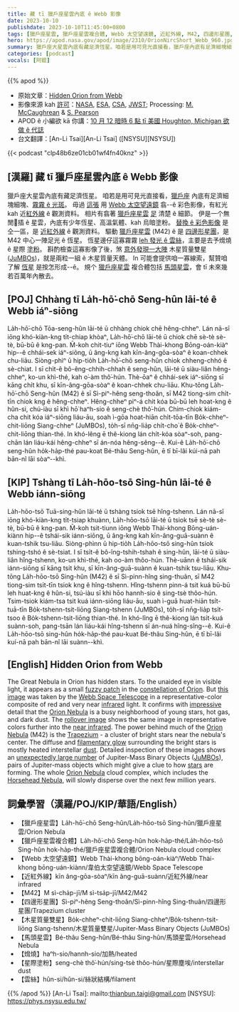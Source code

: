 ```yaml
---
title: 藏 tī 獵戶座星雲內底 ê Webb 影像
date: 2023-10-10
publishdate: 2023-10-10T11:45:00+0800
tags: [獵戶座星雲, 獵戶座星雲複合體, Webb 太空望遠鏡, 近紅外線, M42, 四邊形星團, 木星質量雙星, JuMBOs, 馬頭星雲, 熁燒, 星際塗粉, 雲絲]
hero: https://apod.nasa.gov/apod/image/2310/OrionNircShort_Webb_960.jpg
summary: 獵戶座大星雲內底有藏足濟恆星。咱若是用可見光直接看，獵戶座內底有足濟細塊細塊、霧霧 ê 光斑。
categories: [podcast]
vocals: [阿錕]
---
```


{{% apod %}}

- 原始文章：[Hidden Orion from Webb](https://apod.nasa.gov/apod/ap231010.html)
- 影像來源 kah [許可][License]：[NASA](https://www.nasa.gov/), [ESA](https://www.esa.int), [CSA](https://www.asc-csa.gc.ca/eng/), [JWST](https://webb.nasa.gov/); Processing: [M. McCaughrean](https://newton.ex.ac.uk/staff/MJM/) & [S. Pearson](https://www.cosmos.esa.int/web/space-science-faculty/opportunities/research-fellowships/new-rf-2022)
- APOD ê 小編欲 kā 你講：[10 月 12 暗時 6 點 tī 美國 Houghton, Michigan 欲做 ê 代誌](https://www.facebook.com/events/3492928810970281)
- 台文翻譯：[An-Li Tsai][An-Li Tsai] ([NSYSU][NSYSU])

{{< podcast "clp48b6ze01cb01wf4fn40knz" >}}

## [漢羅] 藏 tī 獵戶座星雲內底 ê Webb 影像
獵戶座大星雲內底有藏足濟恆星。
咱若是用可見光直接看，[獵戶座][constellation of Orion] 內底有足濟細塊細塊、[霧霧 ê 光斑][fuzzy patch]。
毋過 [這張][this image] 用 [Webb 太空望遠鏡][Webb Space Telescope] 翕--ê 彩色影像，有紅光 kah 近[紅外線][infrared] ê 觀測資料。
相片有翕著 [獵戶座星雲][Orion Nebula 1] [足][impressive] 清楚 ê 細節。
伊是一个無閒𩑾插 ê 星雲，內底有少年恆星、高溫氣體、kah 烏暗塗粉。
[替換 ê 彩色影像][rollover image] 是仝一區，是 [近紅外線][near infrared] ê 觀測資料。
驅動 [獵戶座星雲][Orion Nebula 2] (M42) ê 是 [四邊形星團][Trapezium]，是 M42 中心一陣足光 ê 恆星。
恆星邊仔這寡霧霧 [leh 發光 ê 雲絲][filamentary glow]，主要是去予熁燒 ê 星際 [塗粉][dust]。
斟酌檢查這寡影像了後，煞 [意外發現一大陣][unexpectedly large number] 木星質量雙星 ([JuMBOs][JuMBOs])，就是兩粒一組 ê 木星質量天體。
In 可能會提供咱一寡線索，幫贊咱了解 [恆星][stars] 是按怎形成--ê。
規个 [獵戶座星雲][Orion Nebula 3] 複合體包括 [馬頭星雲][Horsehead Nebula]，會 tī 未來幾若百萬年內散去。

## [POJ] Chhàng tī La̍h-hō͘-chō Seng-hûn lāi-té ê Webb iáⁿ-siōng
La̍h-hō͘-chō Tōa-seng-hûn lāi-té ū chhàng chiok chē hêng-chheⁿ.
Lán nā-sī iōng khó-kiàn-kng ti̍t-chiap khòaⁿ, La̍h-hō͘-chō lāi-té ū chiok chē sè-tè sè-tè, bū-bū ê kng-pan.
M̄-koh chit-tiuⁿ iōng Webb Thài-khong Bōng-oán-kiàⁿ hip--ê chhái-sek iáⁿ-siōng, ū âng-kng kah kīn-âng-gōa-sòaⁿ ê koan-chhek chu-liāu.
Siòng-phìⁿ ū hip-tio̍h La̍h-hō͘-chō seng-hûn chiok chheng-chhó ê sè-chiat.
I sī chi̍t-ê bô-êng-chhih-chhah ê seng-hûn, lāi-té ū siàu-liân hêng-chheⁿ, ko-un khì-thé, kah o͘-àm thô͘-hún.
Thè-ōaⁿ ê chhái-sek iáⁿ-siōng sī kāng chi̍t khu, sī kīn-âng-gōa-sòaⁿ ê koan-chhek chu-liāu.
Khu-tōng La̍h-hō͘-chō Seng-hûn (M42) ê sī Sì-piⁿ-hêng seng-thoân, sī M42 tiong-sim chi̍t-tīn chiok kng ê hêng-chheⁿ.
Hêng-chheⁿ piⁿ-á chit kóa bū-bū leh hoat-kng ê hûn-si, chú-iàu sī khì hō͘ haⁿh-sio ê seng-chè thô͘-hún.
Chim-chiok kiám-cha chit kóa iáⁿ-siōng liáu-āu, soah ì-gōa hoat-hiān chi̍t-tōa-tīn Bo̍k-chheⁿ-chit-liōng Siang-chheⁿ (JuMBOs), to̍h-sī nn̄g-lia̍p chi̍t-cho͘ ê Bo̍k-chheⁿ-chit-liōng thian-thé.
In khó-lêng ē thê-kiong lán chi̍t-kóa sòaⁿ-soh, pang-chān lán liáu-kái hêng-chheⁿ sī án-nóa hêng-sêng--ê.
Kui-ê La̍h-hō͘-chō seng-hûn ho̍k-ha̍p-thé pau-koat Bé-thâu Seng-hûn, ē tī bī-lâi kúi-nā pah bān-nî lāi sòaⁿ--khì.

## [KIP] Tshàng tī La̍h-hōo-tsō Sing-hûn lāi-té ê Webb iánn-siōng
La̍h-hōo-tsō Tuā-sing-hûn lāi-té ū tshàng tsiok tsē hîng-tshenn.
Lán nā-sī iōng khó-kiàn-kng ti̍t-tsiap khuànn, La̍h-hōo-tsō lāi-té ū tsiok tsē sè-tè sè-tè, bū-bū ê kng-pan.
M̄-koh tsit-tiunn iōng Webb Thài-khong Bōng-uán-kiànn hip--ê tshái-sik iánn-siōng, ū âng-kng kah kīn-âng-guā-suànn ê kuan-tshik tsu-liāu.
Siòng-phìnn ū hip-tio̍h La̍h-hōo-tsō sing-hûn tsiok tshing-tshó ê sè-tsiat.
I sī tsi̍t-ê bô-îng-tshih-tshah ê sing-hûn, lāi-té ū siàu-liân hîng-tshenn, ko-un khì-thé, kah oo-àm thôo-hún.
Thè-uānn ê tshái-sik iánn-siōng sī kāng tsi̍t khu, sī kīn-âng-guā-suànn ê kuan-tshik tsu-liāu.
Khu-tōng La̍h-hōo-tsō Sing-hûn (M42) ê sī Sì-pinn-hîng sing-thuân, sī M42 tiong-sim tsi̍t-tīn tsiok kng ê hîng-tshenn.
Hîng-tshenn pinn-á tsit kuá bū-bū leh huat-kng ê hûn-si, tsú-iàu sī khì hōo hannh-sio ê sing-tsè thôo-hún.
Tsim-tsiok kiám-tsa tsit kuá iánn-siōng liáu-āu, suah ì-guā huat-hiān tsi̍t-tuā-tīn Bo̍k-tshenn-tsit-liōng Siang-tshenn (JuMBOs), to̍h-sī nn̄g-lia̍p tsi̍t-tsoo ê Bo̍k-tshenn-tsit-liōng thian-thé.
In khó-lîng ē thê-kiong lán tsi̍t-kuá suànn-soh, pang-tsān lán liáu-kái hîng-tshenn sī án-nuá hîng-sîng--ê.
Kui-ê La̍h-hōo-tsō sing-hûn ho̍k-ha̍p-thé pau-kuat Bé-thâu Sing-hûn, ē tī bī-lâi kuí-nā pah bān-nî lāi suànn--khì.

## [English] Hidden Orion from Webb
The Great Nebula in Orion has hidden stars.
To the unaided eye in visible light, it appears as a small [fuzzy patch][fuzzy patch] in the [constellation of Orion][constellation of Orion].
But [this image][this image] was taken by the [Webb Space Telescope][Webb Space Telescope] in a representative-color composite of red and very near [infrared][infrared] light.
It confirms with [impressive][impressive] detail that the [Orion Nebula][Orion Nebula 1] is a busy neighborhood of young stars, hot gas, and dark dust.
The [rollover image][rollover image] shows the same image in representative colors further into the [near infrared][near infrared].
The power behind much of the [Orion Nebula][Orion Nebula 2] (M42) is the [Trapezium][Trapezium] - a cluster of bright stars near the nebula's center.
The diffuse and [filamentary glow][filamentary glow] surrounding the bright stars is mostly heated interstellar [dust][dust].
Detailed inspection of these images shows an [unexpectedly large number][unexpectedly large number] of Jupiter-Mass Binary Objects ([JuMBOs][JuMBOs]), pairs of Jupiter-mass objects which might give a clue to how [stars][stars] are forming.
The whole [Orion Nebula][Orion Nebula 3] cloud complex, which includes the [Horsehead Nebula][Horsehead Nebula], will slowly disperse over the next few million years.

## 詞彙學習（漢羅/POJ/KIP/華語/English）
- 【獵戶座星雲】La̍h-hō͘-chō Seng-hûn/La̍h-hōo-tsō Sing-hûn/獵戶座星雲/Orion Nebula
- 【獵戶座星雲複合體】La̍h-hō͘-chō Seng-hûn hok-ha̍p-thé/La̍h-hōo-tsō Sing-hûn hok-ha̍p-thé/獵戶座星雲複合體/Orion Nebula cloud complex
- 【Webb 太空望遠鏡】Webb Thài-khong bōng-oán-kiàⁿ/Webb Thài-khong bōng-uán-kiànn/韋伯太空望遠鏡/Webb Space Telescope
- 【近紅外線】kīn âng-gōa-sòaⁿ/kīn âng-guā-suànn/近紅外線/near infrared
- 【M42】M sì-cha̍p-jī/M sì-tsa̍p-jī/M42/M42
- 【四邊形星團】Sì-piⁿ-hêng Seng-thoân/Sì-pinn-hîng Sing-thuân/四邊形星團/Trapezium cluster
- 【木星質量雙星】Bo̍k-chheⁿ-chit-liōng Siang-chheⁿ/Bo̍k-tshenn-tsit-liōng Siang-tshenn/木星質量雙星/Jupiter-Mass Binary Objects (JuMBOs)
- 【馬頭星雲】Bé-thâu Seng-hûn/Bé-thâu Sing-hûn/馬頭星雲/Horsehead Nebula
- 【熁燒】haⁿh-sio/hannh-sio/加熱/heated
- 【星際塗粉】seng-chè thô͘-hún/sing-tsè thôo-hún/星際塵埃/interstellar dust
- 【雲絲】hûn-si/hûn-si/絲狀結構/filament

{{% /apod %}}
[An-Li Tsai]: mailto:thianbun.taigi@gmail.com
[NSYSU]: https://phys.nsysu.edu.tw/

[copyright]: https://apod.nasa.gov/apod/fap/lib/about_apod.html#srapply
[License]: https://creativecommons.org/licenses/by/2.0/

[fuzzy patch]:https://apod.nasa.gov/apod/ap030207.html
[constellation of Orion]:https://apod.nasa.gov/apod/ap190821.html
[this image]:https://www.esa.int/ESA_Multimedia/Images/2023/09/Orion_Nebula_in_NIRCam_short-wavelength_channel
[Webb Space Telescope]:https://science.nasa.gov/mission/webb/about-overview/
[infrared]:https://science.nasa.gov/ems/07_infraredwaves/
[impressive]:https://upload.wikimedia.org/wikipedia/commons/7/79/Surprised_orange_cat.jpg
[Orion Nebula 1]:https://en.wikipedia.org/wiki/Orion_Nebula
[rollover image]:https://www.esa.int/ESA_Multimedia/Images/2023/09/Orion_Nebula_in_NIRCam_long-wavelength_channel
[near infrared]:https://webb.nasa.gov/content/observatory/instruments/nircam.html
[Orion Nebula 2]:https://apod.nasa.gov/apod/ap210629.html
[Trapezium]:https://en.wikipedia.org/wiki/Trapezium_Cluster
[filamentary glow]:https://apod.nasa.gov/apod/ap190303.html
[dust]:https://apod.nasa.gov/apod/ap990509.html
[unexpectedly large number]:https://ui.adsabs.harvard.edu/abs/2023arXiv231001231P/abstract
[JuMBOs]:https://en.wikipedia.org/wiki/Rogue_planet#Jupiter-Mass_Binary_Objects
[stars]:https://science.nasa.gov/astrophysics/focus-areas/how-do-stars-form-and-evolve/
[Orion Nebula 3]:https://apod.nasa.gov/apod/ap971201.html
[Horsehead Nebula]:https://apod.nasa.gov/apod/ap220829.html
